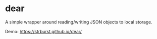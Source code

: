 # dear
A simple wrapper around reading/writing JSON objects to local storage.

Demo: <https://strburst.github.io/dear/>
